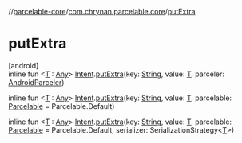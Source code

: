 //[parcelable-core](../../index.md)/[com.chrynan.parcelable.core](index.md)/[putExtra](put-extra.md)

# putExtra

[android]\
inline fun &lt;[T](put-extra.md) : [Any](https://kotlinlang.org/api/latest/jvm/stdlib/kotlin/-any/index.html)&gt; [Intent](https://developer.android.com/reference/kotlin/android/content/Intent.html).[putExtra](put-extra.md)(key: [String](https://kotlinlang.org/api/latest/jvm/stdlib/kotlin/-string/index.html), value: [T](put-extra.md), parceler: [AndroidParceler](-android-parceler/index.md))

inline fun &lt;[T](put-extra.md) : [Any](https://kotlinlang.org/api/latest/jvm/stdlib/kotlin/-any/index.html)&gt; [Intent](https://developer.android.com/reference/kotlin/android/content/Intent.html).[putExtra](put-extra.md)(key: [String](https://kotlinlang.org/api/latest/jvm/stdlib/kotlin/-string/index.html), value: [T](put-extra.md), parcelable: [Parcelable](-parcelable/index.md#1131268509%2FExtensions%2F-1462739831) = Parcelable.Default)

inline fun &lt;[T](put-extra.md) : [Any](https://kotlinlang.org/api/latest/jvm/stdlib/kotlin/-any/index.html)&gt; [Intent](https://developer.android.com/reference/kotlin/android/content/Intent.html).[putExtra](put-extra.md)(key: [String](https://kotlinlang.org/api/latest/jvm/stdlib/kotlin/-string/index.html), value: [T](put-extra.md), parcelable: [Parcelable](-parcelable/index.md#1131268509%2FExtensions%2F-1462739831) = Parcelable.Default, serializer: SerializationStrategy&lt;[T](put-extra.md)&gt;)
